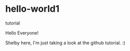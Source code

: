 # hello-world1
tutorial

Hello Everyone!

Shelby here, I'm just taking a look at the github tutorial. :)
